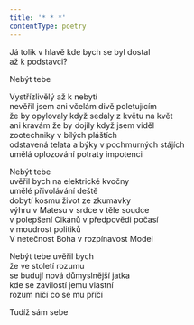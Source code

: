 ```yaml
---
title: '* * *'
contentType: poetry
---
```


<section>

Já tolik v hlavě kde bych se byl dostal  
až k podstavci?

Nebýt tebe

Vystřízlivělý až k nebytí  
nevěřil jsem ani včelám divě poletujícím  
že by opylovaly když sedaly z květu na květ  
ani kravám že by dojily když jsem viděl  
zootechniky v bílých pláštích  
odstavená telata a býky v pochmurných stájích  
umělá oplozování potraty impotenci

Nebýt tebe  
uvěřil bych na elektrické kvočny  
umělé přivolávání deště  
dobytí kosmu život ze zkumavky  
výhru v Matesu v srdce v těle soudce  
v polepšení Cikánů v předpovědi počasí  
v moudrost politiků  
V netečnost Boha v rozpínavost Model

Nebýt tebe uvěřil bych  
že ve století rozumu  
se budují nová důmyslnější jatka  
kde se zavilostí jemu vlastní  
rozum ničí co se mu příčí

Tudíž sám sebe

</section>
